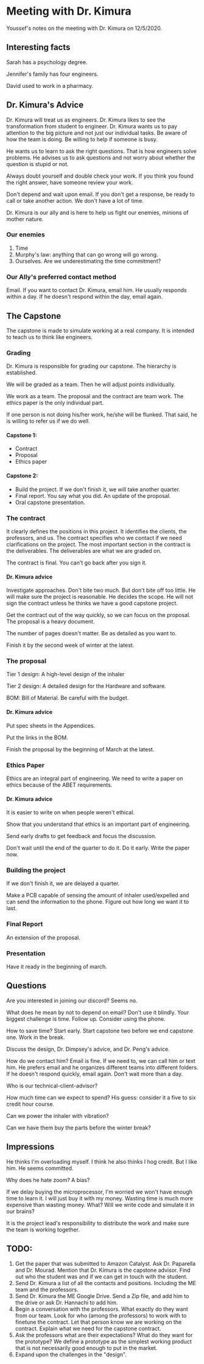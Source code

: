 # Meeting with Dr. Kimura

Youssef's notes on the meeting with Dr. Kimura on 12/5/2020.

## Interesting facts

Sarah has a psychology degree.

Jennifer's family has four engineers.

David used to work in a pharmacy.

## Dr. Kimura's Advice

Dr. Kimura will treat us as engineers. Dr. Kimura likes to see the transformation from student to engineer. Dr. Kimura wants us to pay attention to the big picture and not just our individual tasks. Be aware of how the team is doing. Be willing to help if someone is busy.

He wants us to learn to ask the right questions. That is how engineers solve problems. He advises us to ask questions and not worry about whether the question is stupid or not.

Always doubt yourself and double check your work. If you think you found the right answer, have someone review your work.

Don't depend and wait upon email. If you don't get a response, be ready to call or take another action. We don't have a lot of time.

Dr. Kimura is our ally and is here to help us fight our enemies, minions of mother nature.

### Our enemies

1. Time
2. Murphy's law: anything that can go wrong will go wrong.
3. Ourselves. Are we underestimating the time commitment?

### Our Ally's preferred contact method

Email. If you want to contact Dr. Kimura, email him. He usually responds within a day. If he doesn't respond within the day, email again.

## The Capstone

The capstone is made to simulate working at a real company. It is intended to teach us to think like engineers.

### Grading

Dr. Kimura is responsible for grading our capstone. The hierarchy is established.

We will be graded as a team. Then he will adjust points individually.

We work as a team. The proposal and the contract are team work. The ethics paper is the only  individual part.

If one person is not doing his/her work, he/she will be flunked. That said, he is willing to refer us if we do well.

#### Capstone 1:

- Contract
- Proposal
- Ethics paper

#### Capstone 2:

- Build the project. If we don't finish it, we will take another quarter.
- Final report. You say what you did. An update of the proposal. 
- Oral capstone presentation.

### The contract

It clearly defines the positions in this project. It identifies the clients, the professors, and us. The contract specifies who we contact if we need clarifications on the project. The most important section in the contract is the deliverables. The deliverables are what we are graded on.

The contract is final. You can't go back after you sign it.

#### Dr. Kimura advice

Investigate approaches. Don't bite two much. But don't bite off too little. He will make sure the project is reasonable. He decides the scope. He will not sign the contract unless he thinks we have a good capstone project.

Get the contract out of the way quickly, so we can focus on the proposal. The proposal is a heavy document.

The number of pages doesn't matter. Be as detailed as you want to.

Finish it by the second week of winter at the latest.

### The proposal

Tier 1 design: A high-level design of the inhaler

Tier 2 design: A detailed design for the Hardware and software.

BOM: Bill of Material. Be careful with the budget.

#### Dr. Kimura advice

Put spec sheets in the Appendices.

Put the links in the BOM.

Finish the proposal by the beginning of March at the latest.

### Ethics Paper

Ethics are an integral part of engineering. We need to write a paper on ethics because of the ABET requirements.

#### Dr. Kimura advice

It is easier to write on when people weren't ethical.

Show that you understand that ethics is an important part of engineering.

Send early drafts to get feedback and focus the discussion.

Don't wait until the end of the quarter to do it. Do it early. Write the paper now.

### Building the project

If we don't finish it, we are delayed a quarter.

Make a PCB capable of sensing the amount of inhaler used/expelled and can send the information to the phone. Figure out how long we want it to last.

### Final Report

An extension of the proposal.

### Presentation

Have it ready in the beginning of march.

## Questions

Are you interested in joining our discord? Seems no.

What does he mean by not to depend on email? Don't use it blindly. Your biggest challenge is time. Follow up. Consider using the phone.

How to save time? Start early. Start capstone two before we end capstone one. Work in the break.

Discuss the design, Dr. Dimpsey's advice, and Dr. Peng's advice.

How do we contact him? Email is fine. If we need to, we can call him or text him. He prefers email and he organizes different teams into different folders. If he doesn't respond quickly, email again. Don't wait more than a day.

Who is our technical-client-advisor?

How much time can we expect to spend? His guess: consider it a five to six credit hour course.

Can we power the inhaler with vibration?

Can we have them buy the parts before the winter break?

## Impressions

He thinks I'm overloading myself. I think he also thinks I hog credit. But I like him. He seems committed.

Why does he hate zoom? A bias?

If we delay buying the microprocessor, I'm worried we won't have enough time to learn it. I will just buy it with my money. Wasting time is much more expensive than wasting money. What? Will we write code and simulate it in our brains?

It is the project lead's responsibility to distribute the work and make sure the team is working together.

## TODO:

1. Get the paper that was submitted to Amazon Catalyst. Ask Dr. Paparella and Dr. Mourad. Mention that Dr. Kimura is the capstone advisor. Find out who the student was and if we can get in touch with the student.
2. Send Dr. Kimura a list of all the contacts and positions. Including the ME team and the professors.
3. Send Dr. Kimura the ME Google Drive. Send a Zip file, and add him to the drive or ask Dr. Hannachi to add him.
4. Begin a conversation with the professors. What exactly do they want from our team. Look for who (among the professors) to work with to finetune the contract. Let that person know we are working on the contract. Explain what we need for the capstone contract.
5. Ask the professors what are their expectations? What do they want for the prototype? We define a prototype as the simplest working product that is not necessarily good enough to put in the market.
6. Expand upon the challenges in the "design".


